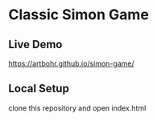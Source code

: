 # Classic Simon Game

## Live Demo
https://artbohr.github.io/simon-game/

## Local Setup
clone this repository and open index.html
